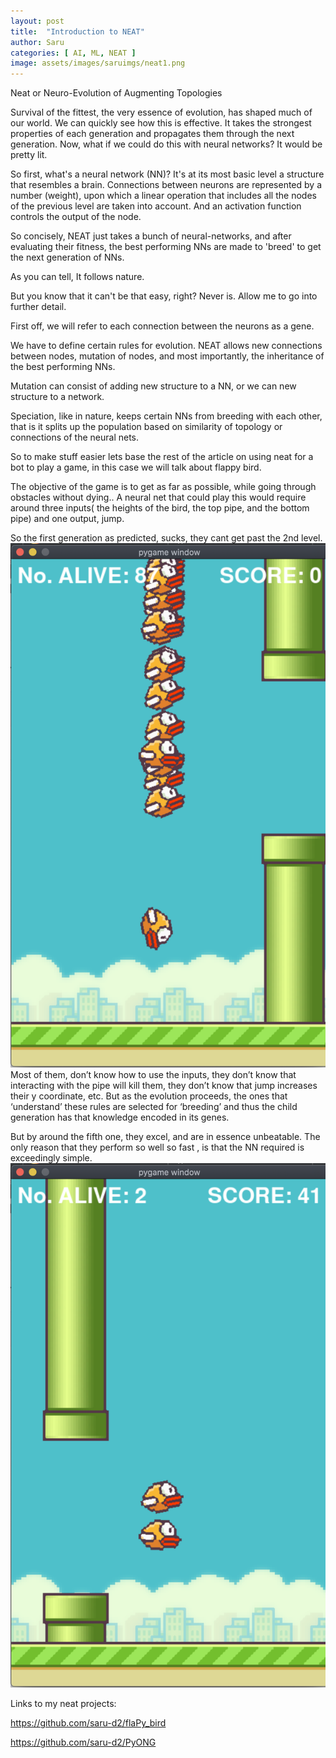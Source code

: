 ```yaml
---
layout: post
title:  "Introduction to NEAT"
author: Saru
categories: [ AI, ML, NEAT ]
image: assets/images/saruimgs/neat1.png
---
```


Neat or Neuro-Evolution of Augmenting Topologies

Survival of the fittest, the very essence of evolution, has shaped much of our world. We can quickly see how this is effective. It takes the strongest properties of each generation and propagates them through the next generation. Now, what if we could do this with neural networks? It would be pretty lit.

So first, what's a neural network (NN)? It's at its most basic level a structure that resembles a brain. Connections between neurons are represented by a number (weight), upon which a linear operation that includes all the nodes of the previous level are taken into account. And an activation function controls the output of the node.

So concisely, NEAT just takes a bunch of neural-networks, and after evaluating their fitness, the best performing NNs are made to 'breed' to get the next generation of NNs.

As you can tell, It follows nature.

But you know that it can't be that easy, right? Never is. Allow me to go into further detail.

First off, we will refer to each connection between the neurons as a gene.

We have to define certain rules for evolution. NEAT allows new connections between nodes, mutation of nodes, and most importantly, the inheritance of the best performing NNs.

Mutation can consist of adding new structure to a NN, or we can new structure to a network. 

Speciation, like in nature, keeps certain NNs from breeding with each other, that is it splits up the population based on similarity of topology or connections of the neural nets.

So to make stuff easier lets base the rest of the article on using neat for a bot to play a game, in this case we will talk about flappy bird.

The objective of the game is to get as far as possible, while going through obstacles without dying.. A neural net that could play this would require around three inputs( the heights of the bird, the top pipe, and the bottom pipe) and one output, jump.

So the first generation as predicted, sucks, they cant get past the 2nd level. 
![neat1](../assets/images/saruimgs/neat1.png)
Most of them, don’t know how to use the inputs, they don’t know that interacting with the pipe will kill them, they don’t know that jump increases their y coordinate, etc.
But as the evolution proceeds, the ones that ‘understand’ these rules are selected for ‘breeding’ and thus the child generation has that knowledge encoded in its genes.

But by around the fifth one, they excel, and are in essence unbeatable. The only reason that they perform so well so fast , is that the NN required is exceedingly simple.
![neat2](../assets/images/saruimgs/neat2.png)

Links to my neat projects: 

https://github.com/saru-d2/flaPy_bird

https://github.com/saru-d2/PyONG

